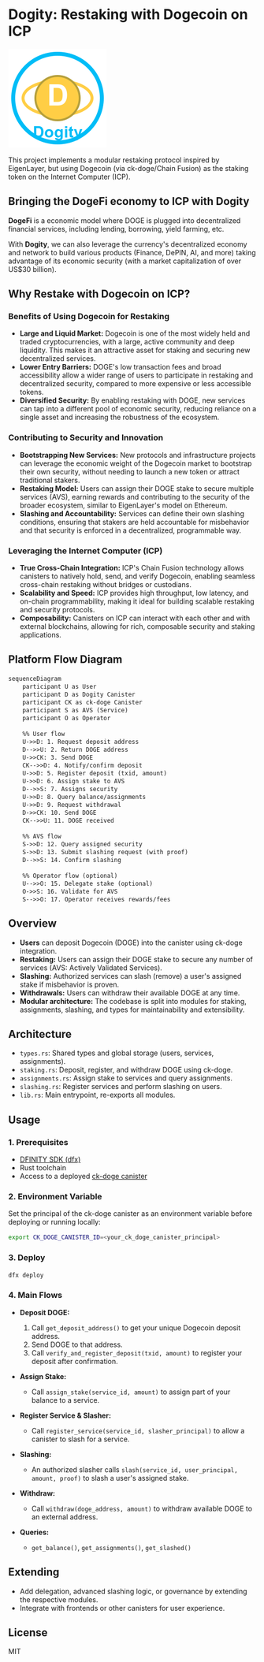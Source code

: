 # Dogity: Restaking with Dogecoin on ICP

![Dogity logo](dogity.png)

This project implements a modular restaking protocol inspired by EigenLayer, but using Dogecoin (via ck-doge/Chain Fusion) as the staking token on the Internet Computer (ICP).

## Bringing the DogeFi economy to ICP with Dogity
**DogeFi** is a economic model where DOGE is plugged into decentralized financial services, including lending, borrowing, yield farming, etc.

With **Dogity**, we can also leverage the currency's decentralized economy and network to build various products (Finance, DePIN, AI, and more) taking advantage of its economic security (with a market capitalization of over US$30 billion).

## Why Restake with Dogecoin on ICP?

### Benefits of Using Dogecoin for Restaking
- **Large and Liquid Market:** Dogecoin is one of the most widely held and traded cryptocurrencies, with a large, active community and deep liquidity. This makes it an attractive asset for staking and securing new decentralized services.
- **Lower Entry Barriers:** DOGE's low transaction fees and broad accessibility allow a wider range of users to participate in restaking and decentralized security, compared to more expensive or less accessible tokens.
- **Diversified Security:** By enabling restaking with DOGE, new services can tap into a different pool of economic security, reducing reliance on a single asset and increasing the robustness of the ecosystem.

### Contributing to Security and Innovation
- **Bootstrapping New Services:** New protocols and infrastructure projects can leverage the economic weight of the Dogecoin market to bootstrap their own security, without needing to launch a new token or attract traditional stakers.
- **Restaking Model:** Users can assign their DOGE stake to secure multiple services (AVS), earning rewards and contributing to the security of the broader ecosystem, similar to EigenLayer's model on Ethereum.
- **Slashing and Accountability:** Services can define their own slashing conditions, ensuring that stakers are held accountable for misbehavior and that security is enforced in a decentralized, programmable way.

### Leveraging the Internet Computer (ICP)
- **True Cross-Chain Integration:** ICP's Chain Fusion technology allows canisters to natively hold, send, and verify Dogecoin, enabling seamless cross-chain restaking without bridges or custodians.
- **Scalability and Speed:** ICP provides high throughput, low latency, and on-chain programmability, making it ideal for building scalable restaking and security protocols.
- **Composability:** Canisters on ICP can interact with each other and with external blockchains, allowing for rich, composable security and staking applications.

## Platform Flow Diagram

```mermaid
sequenceDiagram
    participant U as User
    participant D as Dogity Canister
    participant CK as ck-doge Canister
    participant S as AVS (Service)
    participant O as Operator

    %% User flow
    U->>D: 1. Request deposit address
    D-->>U: 2. Return DOGE address
    U->>CK: 3. Send DOGE
    CK-->>D: 4. Notify/confirm deposit
    U->>D: 5. Register deposit (txid, amount)
    U->>D: 6. Assign stake to AVS
    D-->>S: 7. Assigns security
    U->>D: 8. Query balance/assignments
    U->>D: 9. Request withdrawal
    D->>CK: 10. Send DOGE
    CK-->>U: 11. DOGE received

    %% AVS flow
    S->>D: 12. Query assigned security
    S->>D: 13. Submit slashing request (with proof)
    D-->>S: 14. Confirm slashing

    %% Operator flow (optional)
    U-->>O: 15. Delegate stake (optional)
    O->>S: 16. Validate for AVS
    S-->>O: 17. Operator receives rewards/fees
```

## Overview
- **Users** can deposit Dogecoin (DOGE) into the canister using ck-doge integration.
- **Restaking:** Users can assign their DOGE stake to secure any number of services (AVS: Actively Validated Services).
- **Slashing:** Authorized services can slash (remove) a user's assigned stake if misbehavior is proven.
- **Withdrawals:** Users can withdraw their available DOGE at any time.
- **Modular architecture:** The codebase is split into modules for staking, assignments, slashing, and types for maintainability and extensibility.

## Architecture
- `types.rs`: Shared types and global storage (users, services, assignments).
- `staking.rs`: Deposit, register, and withdraw DOGE using ck-doge.
- `assignments.rs`: Assign stake to services and query assignments.
- `slashing.rs`: Register services and perform slashing on users.
- `lib.rs`: Main entrypoint, re-exports all modules.

## Usage

### 1. Prerequisites
- [DFINITY SDK (dfx)](https://internetcomputer.org/docs/current/developer-docs/setup/install/)
- Rust toolchain
- Access to a deployed [ck-doge canister](https://github.com/ldclabs/ck-doge)

### 2. Environment Variable
Set the principal of the ck-doge canister as an environment variable before deploying or running locally:

```sh
export CK_DOGE_CANISTER_ID=<your_ck_doge_canister_principal>
```

### 3. Deploy
```sh
dfx deploy
```

### 4. Main Flows
- **Deposit DOGE:**
  1. Call `get_deposit_address()` to get your unique Dogecoin deposit address.
  2. Send DOGE to that address.
  3. Call `verify_and_register_deposit(txid, amount)` to register your deposit after confirmation.

- **Assign Stake:**
  - Call `assign_stake(service_id, amount)` to assign part of your balance to a service.

- **Register Service & Slasher:**
  - Call `register_service(service_id, slasher_principal)` to allow a canister to slash for a service.

- **Slashing:**
  - An authorized slasher calls `slash(service_id, user_principal, amount, proof)` to slash a user's assigned stake.

- **Withdraw:**
  - Call `withdraw(doge_address, amount)` to withdraw available DOGE to an external address.

- **Queries:**
  - `get_balance()`, `get_assignments()`, `get_slashed()`

## Extending
- Add delegation, advanced slashing logic, or governance by extending the respective modules.
- Integrate with frontends or other canisters for user experience.

## License
MIT 